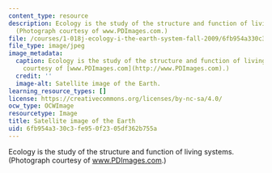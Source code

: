```yaml
---
content_type: resource
description: Ecology is the study of the structure and function of living systems.
  (Photograph courtesy of www.PDImages.com.)
file: /courses/1-018j-ecology-i-the-earth-system-fall-2009/6fb954a330c3fe950f2305df362b755a_1-018jf09.jpg
file_type: image/jpeg
image_metadata:
  caption: Ecology is the study of the structure and function of living systems. (Photograph
    courtesy of [www.PDImages.com](http://www.PDImages.com).)
  credit: ''
  image-alt: Satellite image of the Earth.
learning_resource_types: []
license: https://creativecommons.org/licenses/by-nc-sa/4.0/
ocw_type: OCWImage
resourcetype: Image
title: Satellite image of the Earth
uid: 6fb954a3-30c3-fe95-0f23-05df362b755a
---
```

Ecology is the study of the structure and function of living systems. (Photograph courtesy of www.PDImages.com.)